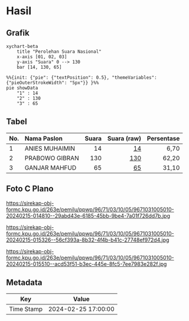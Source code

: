 # Hasil

## Grafik

```mermaid
xychart-beta
    title "Perolehan Suara Nasional"
    x-axis [01, 02, 03]
    y-axis "Suara" 0 --> 130
    bar [14, 130, 65]
```

```mermaid
%%{init: {"pie": {"textPosition": 0.5}, "themeVariables": {"pieOuterStrokeWidth": "5px"}} }%%
pie showData
    "1" : 14
    "2" : 130
    "3" : 65
```

## Tabel

| No. | Nama Paslon    | Suara | Suara (raw) | Persentase |
|:--- |:-------------- | -----:| -----------:| ----------:|
| 1   | ANIES MUHAIMIN | 14    | [14][p-1]   | 6,70       |
| 2   | PRABOWO GIBRAN | 130   | [130][p-2]  | 62,20      |
| 3   | GANJAR MAHFUD  | 65    | [65][p-3]   | 31,10      |


[p-1]: https://github.com/gigit-pemilu/pemilu-2024/blob/main/pilpres/hitung-suara/sub/96-papua-barat-daya/sub/71-kota-sorong/sub/03-sorong-barat/sub/1005-klawasi/sub/010-tps/sub/paslon-1.txt
[p-2]: https://github.com/gigit-pemilu/pemilu-2024/blob/main/pilpres/hitung-suara/sub/96-papua-barat-daya/sub/71-kota-sorong/sub/03-sorong-barat/sub/1005-klawasi/sub/010-tps/sub/paslon-2.txt
[p-3]: https://github.com/gigit-pemilu/pemilu-2024/blob/main/pilpres/hitung-suara/sub/96-papua-barat-daya/sub/71-kota-sorong/sub/03-sorong-barat/sub/1005-klawasi/sub/010-tps/sub/paslon-3.txt

## Foto C Plano

https://sirekap-obj-formc.kpu.go.id/263e/pemilu/ppwp/96/71/03/10/05/9671031005010-20240215-014810--29abd43e-6185-45bb-9be4-7a01f726dd7b.jpg

https://sirekap-obj-formc.kpu.go.id/263e/pemilu/ppwp/96/71/03/10/05/9671031005010-20240215-015326--56cf393a-8b32-4f4b-b41c-27748ef972d4.jpg

https://sirekap-obj-formc.kpu.go.id/263e/pemilu/ppwp/96/71/03/10/05/9671031005010-20240215-015510--acd53f51-b3ec-445e-8fc5-7ee7983e282f.jpg


## Metadata

| Key        | Value               |
| ---------- | ------------------- |
| Time Stamp | 2024-02-25 17:00:00 |



